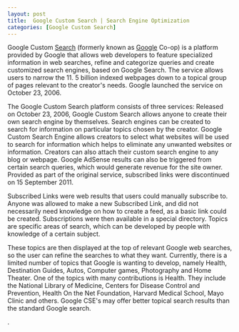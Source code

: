 ```yaml
---
layout: post
title:  Google Custom Search | Search Engine Optimization
categories: [Google Custom Search]
---
```


Google Custom [Search](https://search-engine-optimization-blog.github.io/Audio-Search-Engine) (formerly known as [Google](https://search-engine-optimization-blog.github.io/Google-Search) Co-op) is a platform provided by Google that allows web developers to feature specialized information in web searches, refine and categorize queries and create customized search engines, based on Google Search. The service allows users to narrow the 11. 5 billion indexed webpages down to a topical group of pages relevant to the creator's needs. Google launched the service on October 23, 2006.

The Google Custom Search platform consists of three services: Released on October 23, 2006, Google Custom Search allows anyone to create their own search engine by themselves. Search engines can be created to search for information on particular topics chosen by the creator. Google Custom Search Engine allows creators to select what websites will be used to search for information which helps to eliminate any unwanted websites or information. Creators can also attach their custom search engine to any blog or webpage. Google AdSense results can also be triggered from certain search queries, which would generate revenue for the site owner. Provided as part of the original service, subscribed links were discontinued on 15 September 2011.

Subscribed Links were web results that users could manually subscribe to. Anyone was allowed to make a new Subscribed Link, and did not necessarily need knowledge on how to create a feed, as a basic link could be created. Subscriptions were then available in a special directory. Topics are specific areas of search, which can be developed by people with knowledge of a certain subject.

These topics are then displayed at the top of relevant Google web searches, so the user can refine the searches to what they want. Currently, there is a limited number of topics that Google is wanting to develop, namely Health, Destination Guides, Autos, Computer games, Photography and Home Theater. One of the topics with many contributions is Health. They include the National Library of Medicine, Centers for Disease Control and Prevention, Health On the Net Foundation, Harvard Medical School, Mayo Clinic and others. Google CSE's may offer better topical search results than the standard Google search.

.

